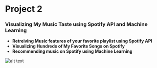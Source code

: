 # Project 2 
### Visualizing My Music Taste using Spotify API and Machine Learning

* **Retreiving Music features of your favorite playlist using Spotify API**
* **Visualizing Hundreds of My Favorite Songs on Spotify**
* **Recommending music on Spotify using Machine Learning**


![alt text](https://spotify.i.lithium.com/t5/image/serverpage/image-id/34343iEA24CBEDC14AD443/image-size/medium?v=1.0&px=200 "Logo Title Text 1")


